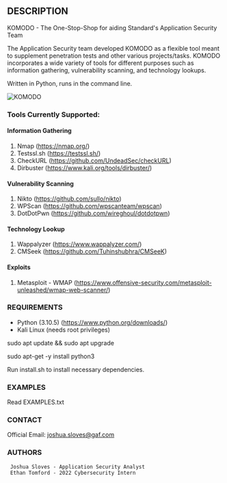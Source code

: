 ## DESCRIPTION ##

KOMODO - The One-Stop-Shop for aiding Standard's Application Security Team

The Application Security team developed KOMODO as a flexible tool meant to supplement penetration tests 
and other various projects/tasks. KOMODO incorporates a wide variety of tools for different purposes 
such as information gathering, vulnerability scanning, and technology lookups.


Written in Python, runs in the command line. 

![KOMODO](https://i.imgur.com/uJAB5mn.png)


### Tools Currently Supported: ###

#### Information Gathering ####
1. Nmap (https://nmap.org/)
2. Testssl.sh (https://testssl.sh/)
3. CheckURL (https://github.com/UndeadSec/checkURL)
4. Dirbuster (https://www.kali.org/tools/dirbuster/)

#### Vulnerability Scanning ####
1. Nikto (https://github.com/sullo/nikto)
2. WPScan (https://github.com/wpscanteam/wpscan)
3. DotDotPwn (https://github.com/wireghoul/dotdotpwn)

#### Technology Lookup ####
1. Wappalyzer (https://www.wappalyzer.com/)
2. CMSeek (https://github.com/Tuhinshubhra/CMSeeK)

#### Exploits ####
1. Metasploit - WMAP (https://www.offensive-security.com/metasploit-unleashed/wmap-web-scanner/)

### REQUIREMENTS ###

- Python (3.10.5) (https://www.python.org/downloads/)
- Kali Linux (needs root privileges)

sudo apt update && sudo apt upgrade

sudo apt-get -y install python3

Run install.sh to install necessary dependencies.


### EXAMPLES ###

Read EXAMPLES.txt


### CONTACT ###

Official Email:   joshua.sloves@gaf.com

### AUTHORS ###

```
 Joshua Sloves - Application Security Analyst        
 Ethan Tomford - 2022 Cybersecurity Intern
```

